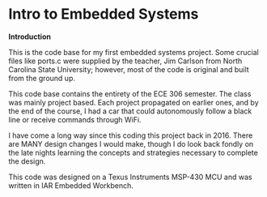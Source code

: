 # Intro to Embedded Systems

**Introduction**

This is the code base for my first embedded systems project. Some crucial files like ports.c were supplied by 
the teacher, Jim Carlson from North Carolina State University; however, most of the code is original and built
from the ground up. 

This code base contains the entirety of the ECE 306 semester. The class was mainly project based. Each project 
propagated on earlier ones, and by the end of the course, I had a car that could autonomously follow a black line 
or receive commands through WiFi. 

I have come a long way since this coding this project back in 2016. There are MANY design changes I would make,
though I do look back fondly on the late nights learning the concepts and strategies necessary to complete the design.

This code was designed on a Texus Instruments MSP-430 MCU and was written in IAR Embedded Workbench. 
